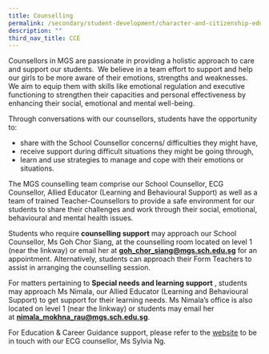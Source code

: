 ```yaml
---
title: Counselling
permalink: /secondary/student-development/character-and-citizenship-education-cce/counselling/
description: ""
third_nav_title: CCE
---
```


Counsellors in MGS are passionate in providing a holistic approach to care and support our students.  We believe in a team effort to support and help our girls to be more aware of their emotions, strengths and weaknesses.  We aim to equip them with skills like emotional regulation and executive functioning to strengthen their capacities and personal effectiveness by enhancing their social, emotional and mental well-being.  

  

Through conversations with our counsellors, students have the opportunity to:

*   share with the School Counsellor concerns/ difficulties they might have,
*   receive support during difficult situations they might be going through,
*   learn and use strategies to manage and cope with their emotions or situations.

  

The MGS counselling team comprise our School Counsellor, ECG Counsellor, Allied Educator (Learning and Behavioural Support) as well as a team of trained Teacher-Counsellors to provide a safe environment for our students to share their challenges and work through their social, emotional, behavioural and mental health issues. 

Students who require **counselling support** may approach our School Counsellor, Ms Goh Chor Siang, at the counselling room located on level 1 (near the linkway) or email her at **goh_chor_siang@mgs.sch.edu.sg** for an appointment. Alternatively, students can approach their Form Teachers to assist in arranging the counselling session.  

  

For matters pertaining to **Special needs and learning support** , students may approach Ms Nimala, our Allied Educator (Learning and Behavioural Support) to get support for their learning needs. Ms Nimala’s office is also located on level 1 (near the linkway) or students may email her at **nimala_mokhna_rau@mgs.sch.edu.sg**.

  

For Education & Career Guidance support, please refer to the [website](https://staging.dt6ildc2mnegy.amplifyapp.com/secondary/mg-curriculum/student-development/cce/education-n-career-guidance) to be in touch with our ECG counsellor, Ms Sylvia Ng.